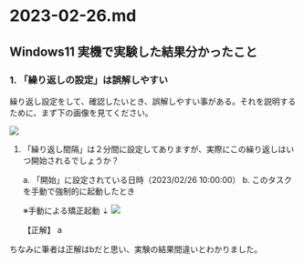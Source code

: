 # 2023-02-26.md

## Windows11 実機で実験した結果分かったこと

### 1. 「繰り返しの設定」は誤解しやすい

繰り返し設定をして、確認したいとき、誤解しやすい事がある。それを説明するために、まず下の画像を見てください。

![](https://i.imgur.com/Nsg4cvS.png)

1. 「繰り返し間隔」は２分間に設定してありますが、実際にこの繰り返しはいつ開始されるでしょうか？

    a. 「開始」に設定されている日時（2023/02/26 10:00:00）
    b. このタスクを手動で強制的に起動したとき
    
    ※手動による矯正起動 ⇣
    ![](https://i.imgur.com/D6sOXec.png)

    【正解】 a
    
ちなみに筆者は正解はbだと思い、実験の結果間違いとわかりました。
